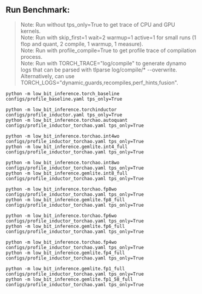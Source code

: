 ## Run Benchmark:
> Note: Run without tps_only=True to get trace of CPU and GPU kernels.      
> Note: Run with skip_first=1 wait=2 warmup=1 active=1 for small runs (1 flop and quant, 2 compile, 1 warmup, 1 measure).      
> Note: Run with profile_compile=True to get profile trace of compilation process.      
> Note: Run with TORCH_TRACE="log/compile" to generate dynamo logs that can be parsed with tlparse log/compile/* --overwrite. Alternatively, can use TORCH_LOGS="dynamic,guards,recompiles,perf_hints,fusion".      

```
python -m low_bit_inference.torch_baseline configs/profile_baseline.yaml tps_only=True

python -m low_bit_inference.torchinductor configs/profile_inductor.yaml tps_only=True
python -m low_bit_inference.torchao.autoquant configs/profile_inductor_torchao.yaml tps_only=True

python -m low_bit_inference.torchao.int4wo configs/profile_inductor_torchao.yaml tps_only=True
python -m low_bit_inference.gemlite.int4_full configs/profile_inductor_torchao.yaml tps_only=True

python -m low_bit_inference.torchao.int8wo configs/profile_inductor_torchao.yaml tps_only=True
python -m low_bit_inference.gemlite.int8_full configs/profile_inductor_torchao.yaml tps_only=True

python -m low_bit_inference.torchao.fp8wo configs/profile_inductor_torchao.yaml tps_only=True
python -m low_bit_inference.gemlite.fp8_full configs/profile_inductor_torchao.yaml tps_only=True

python -m low_bit_inference.torchao.fp6wo configs/profile_inductor_torchao.yaml tps_only=True
python -m low_bit_inference.gemlite.fp6_full configs/profile_inductor_torchao.yaml tps_only=True

python -m low_bit_inference.torchao.fp4wo configs/profile_inductor_torchao.yaml tps_only=True
python -m low_bit_inference.gemlite.fp4_full configs/profile_inductor_torchao.yaml tps_only=True

python -m low_bit_inference.gemlite.fp1_full configs/profile_inductor_torchao.yaml tps_only=True
python -m low_bit_inference.gemlite.fp1_58_full configs/profile_inductor_torchao.yaml tps_only=True
```